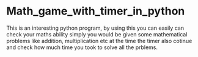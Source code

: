 # Math_game_with_timer_in_python
This is an interesting python program, by using this you can easily can check your maths ability simply you would be given some mathematical problems like addition, multiplication  etc at the time the timer also cotinue and check how much time you took to solve all the prblems.
